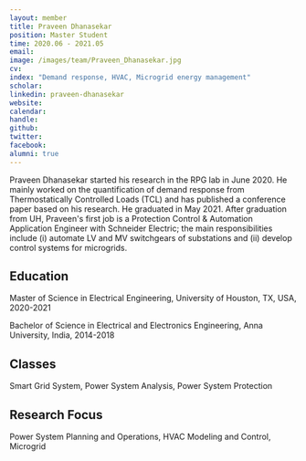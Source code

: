 ```yaml
---
layout: member
title: Praveen Dhanasekar
position: Master Student
time: 2020.06 - 2021.05
email: 
image: /images/team/Praveen_Dhanasekar.jpg
cv: 
index: "Demand response, HVAC, Microgrid energy management"
scholar: 
linkedin: praveen-dhanasekar
website: 
calendar: 
handle: 
github: 
twitter: 
facebook: 
alumni: true
---
```


Praveen Dhanasekar started his research in the RPG lab in June 2020. He mainly worked on the quantification of demand response from Thermostatically Controlled Loads (TCL) and has published a conference paper based on his research. He graduated in May 2021. After graduation from UH, Praveen's first job is a Protection Control & Automation Application Engineer with Schneider Electric; the main responsibilities include (i) automate LV and MV switchgears of substations and (ii) develop control systems for microgrids.


## Education
Master of Science in Electrical Engineering, University of Houston, TX, USA, 2020-2021

Bachelor of Science in Electrical and Electronics Engineering, Anna University, India, 2014-2018

## Classes
Smart Grid System, Power System Analysis, Power System Protection

## Research Focus
Power System Planning and Operations, HVAC Modeling and Control, Microgrid


